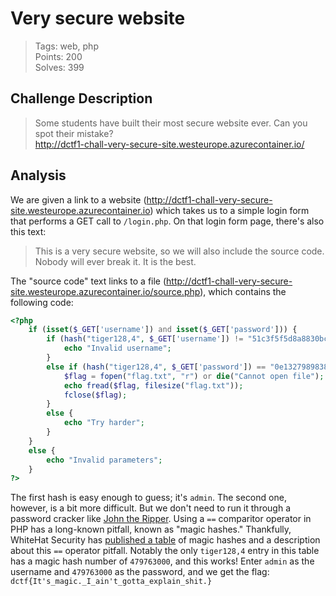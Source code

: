 # Very secure website

> Tags: web, php  
> Points: 200  
> Solves: 399

## Challenge Description

> Some students have built their most secure website ever. Can you spot their mistake?  
> http://dctf1-chall-very-secure-site.westeurope.azurecontainer.io/

## Analysis

We are given a link to a website (http://dctf1-chall-very-secure-site.westeurope.azurecontainer.io) which takes us to a simple login form that performs a GET call to `/login.php`. On that login form page, there's also this text:

> This is a very secure website, so we will also include the source code. Nobody will ever break it. It is the best.

The "source code" text links to a file (http://dctf1-chall-very-secure-site.westeurope.azurecontainer.io/source.php), which contains the following code:

```php
<?php
    if (isset($_GET['username']) and isset($_GET['password'])) {
        if (hash("tiger128,4", $_GET['username']) != "51c3f5f5d8a8830bc5d8b7ebcb5717df") {
            echo "Invalid username";
        }
        else if (hash("tiger128,4", $_GET['password']) == "0e132798983807237937411964085731") {
            $flag = fopen("flag.txt", "r") or die("Cannot open file");
            echo fread($flag, filesize("flag.txt"));
            fclose($flag);
        }
        else {
            echo "Try harder";
        }
    }
    else {
        echo "Invalid parameters";
    }
?>
```

The first hash is easy enough to guess; it's `admin`. The second one, however, is a bit more difficult. But we don't need to run it through a password cracker like [John the Ripper](https://en.wikipedia.org/wiki/John_the_Ripper). Using a `==` comparitor operator in PHP has a long-known pitfall, known as "magic hashes." Thankfully, WhiteHat Security has [published a table](https://www.whitehatsec.com/blog/magic-hashes/) of magic hashes and a description about this `==` operator pitfall. Notably the only `tiger128,4` entry in this table has a magic hash number of `479763000`, and this works! Enter `admin` as the username and `479763000` as the password, and we get the flag: `dctf{It's_magic._I_ain't_gotta_explain_shit.}`
